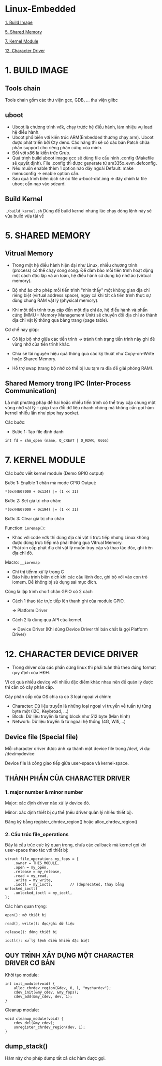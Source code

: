 # Linux-Embedded
[1. Build Image](#1.-BUILD-IMAGE)

[5. Shared Memory](#5.-SHARED-MEMORY)

[7. Kernel Module](#7.-KERNEL-MODULE)

[12. Character Driver](#12.-CHARACTER-DEVICE-DRIVER)

# 1. BUILD IMAGE
## Tools chain
  Tools chain gồm các thư viện gcc, GDB, ... thư viện glibc

## uboot
  - Uboot là chương trình vđk, chạy trước hệ điều hành, làm nhiệu vụ load hệ điều hành.
  - Uboot phổ biến với kiến trúc ARM(Embedded thường chạy arm). Uboot được phát triển bởi Cty denx. Các hãng thì sẽ có các bản Patch chứa phần support cho riêng phân cứng của mình.
  - Đối với x86 là kiến trức Grub.
  - Quá trình build uboot image gcc sẽ dùng file cấu hình .config (Makefile sẽ quyết định). File .config thì được generate từ am335x_evm_defconfig.
  - Nếu muốn enable thêm 1 option nào đấy ngoài Default: make menuconfig -> enable option cần.
  - Sau quá trình biên dịch sẽ có file u-boot-dbt.img => đây chính là file uboot cần nạp vào sdcard.

## Build Kernel
```./build_kernel.sh```
Dùng để build kernel nhưng lúc chạy dòng lệnh này sẽ vừa build vừa tải về

# 5. SHARED MEMORY
## Vitrual Memory
- Trong một hệ điều hành hiện đại như Linux, nhiều chương trình (process) có thể chạy song song. Để đảm bảo mỗi tiến trình hoạt động một cách độc lập và an toàn, hệ điều hành sử dụng bộ nhớ ảo (virtual memory).

- Bộ nhớ ảo cho phép mỗi tiến trình "nhìn thấy" một không gian địa chỉ riêng biệt (virtual address space), ngay cả khi tất cả tiến trình thực sự dùng chung RAM vật lý (physical memory).

- Khi một tiến trình truy cập đến một địa chỉ ảo, hệ điều hành và phần cứng (MMU – Memory Management Unit) sẽ chuyển đổi địa chỉ ảo thành địa chỉ vật lý thông qua bảng trang (page table).

Cơ chế này giúp:

- Cô lập bộ nhớ giữa các tiến trình → tránh tình trạng tiến trình này ghi đè vùng nhớ của tiến trình khác.

- Chia sẻ tài nguyên hiệu quả thông qua các kỹ thuật như Copy-on-Write hoặc Shared Memory.

- Hỗ trợ swap (trang bộ nhớ có thể bị lưu tạm ra đĩa để giải phóng RAM).

## Shared Memory trong IPC (Inter-Process Communication)
Là một phương pháp để hai hoặc nhiều tiến trình có thể truy cập chung một vùng nhớ vật lý – giúp trao đổi dữ liệu nhanh chóng mà không cần gọi hàm kernel nhiều lần như pipe hay socket.

Các bước:
- Bước 1: Tạo file định danh

```int fd = shm_open (name, O_CREAT | O_RDWR, 0666)```



# 7. KERNEL MODULE
Các bước viết kernel module (Demo GPIO output)

Bước 1: Enalble 1 chân mà mode GPIO Output: 

`*(0x44E07000 + 0x134) |= (1 << 31)`

Bước 2: Set giá trị cho chân: 

`*(0x44E07000 + 0x194) |= (1 << 31)`

Bước 3: Clear giá trị cho chân 

Function: `ioremap()`:
- Khác với code vđk thì dùng địa chỉ vật lí trực tiếp nhưng Linux không được dùng trực tiếp mà phải thông qua Vitrual Memory.
- Phải xin cấp phát địa chỉ vật lý muốn truy cập và thao tác độc, ghi trên địa chỉ đó.

Macro: `__ioremap`
- Chỉ thị tiềnm xử lý trong C
- Báo hiệu trình biên dịch khi các câu lệnh đọc, ghi bộ với vào con trỏ iomem. Để không bị sử dụng sai mục đích.

Cùng là lập trình cho 1 chân GPIO có 2 cách
- Cách 1 thao tác trực tiếp lên thanh ghi của module GPIO.

    => Platform Driver
- Cách 2 là dùng qua API của kernel.

    => Device Driver (Khi dùng Device Driver thì bản chất là gọi Platform Driver)


# 12. CHARACTER DEVICE DRIVER
- Trong driver của các phần cứng linux thì phải tuân thủ theo đúng format quy định của HĐH.

Vì có quá nhiều device với nhiều đặc điểm khác nhau nên để quán lý được thì cần có cây phân cấp.

Cây phân cấp của OS chia ra có 3 loại ngoại vi chính:
- Character: Dữ liệu truyền là những loại ngoại vi truyền về tuần tự từng byte một (I2C, Keybroad, ...)
- Block: Dữ liệu truyền là từng block như 512 byte (Màn hình)
- Network: Dữ liệu truyền là từ ngoài hệ thống (4G, Wifi,...)

## Device file (Special file)
Mỗi character driver được ánh xạ thành một device file trong /dev/, ví dụ: /dev/mydevice

Device file là cổng giao tiếp giữa user-space và kernel-space.

## THÀNH PHẦN CỦA CHARACTER DRIVER
### 1. major number & minor number
Major: xác định driver nào xử lý device đó.

Minor: xác định thiết bị cụ thể (nếu driver quản lý nhiều thiết bị).

Đăng ký bằng register_chrdev_region() hoặc alloc_chrdev_region()

### 2. Cấu trúc file_operations
Đây là cấu trúc cực kỳ quan trọng, chứa các callback mà kernel gọi khi user-space thao tác với thiết bị:

```
struct file_operations my_fops = {
    .owner = THIS_MODULE,
    .open = my_open,
    .release = my_release,
    .read = my_read,
    .write = my_write,
    .ioctl = my_ioctl,        // (deprecated, thay bằng unlocked_ioctl)
    .unlocked_ioctl = my_ioctl,
};
```
Các hàm quan trọng:

`open(): mở thiết bị`

`read(), write(): đọc/ghi dữ liệu`

`release(): đóng thiết bị`

`ioctl(): xử lý lệnh điều khiển đặc biệt`

## QUY TRÌNH XÂY DỰNG MỘT CHARACTER DRIVER CƠ BẢN
Khởi tạo module:

```
int init_module(void) {
    alloc_chrdev_region(&dev, 0, 1, "mychardev");
    cdev_init(&my_cdev, &my_fops);
    cdev_add(&my_cdev, dev, 1);
}
```

Cleanup module:

```
void cleanup_module(void) {
    cdev_del(&my_cdev);
    unregister_chrdev_region(dev, 1);
}
````

## dump_stack() 
Hàm này cho phép dump tất cả các hàm được gọi.
